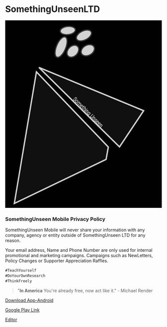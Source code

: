 # SomethingUnseenLTD

![SomethingUnseen](https://github.com/amzinglyrwarded/somethingunseen.github.io/blob/master/somethingunseen-dark-logo.jpg)


### SomethingUnseen Mobile Privacy Policy

SomethingUnseen Mobile will never share your information with any company, agency or entity outside of SomethingUnseen LTD for any reason. 


Your email address, Name and Phone Number are only used for internal promotional and marketing campaigns. Campaigns such as NewLetters, Policy Changes or Supporter Appreciation Raffles. 

```markdown
#TeachYourself
#DoYourOwnResearch
#ThinkFreely
```


>"**In America** You're already free, now act like it."
> \- Michael Render

[Download App-Android](https://github.com/amzinglyrwarded/somethingunseen.github.io/blob/master/cricketwater_1.5_official.apk)

[Google Play Link](https://github.com/amzinglyrwarded/somethingunseen.github.io/blob/master/cricketwater_1.5_official.apk)

[Editor](https://github.com/amzinglyrwarded/somethingunseen.github.io/edit/master/docs/index.md)
